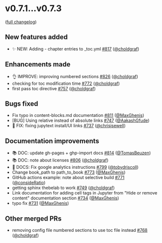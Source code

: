 # v0.7.1...v0.7.3

([full changelog](https://github.com/executablebooks/jupyter-book/compare/v0.7.1...v0.7.3))

## New features added

- ✨ NEW: Adding - chapter entries to _toc.yml [#817](https://github.com/executablebooks/jupyter-book/pull/817) ([@choldgraf](https://github.com/choldgraf))

## Enhancements made

- 👌 IMPROVE: improving numbered sections [#826](https://github.com/executablebooks/jupyter-book/pull/826) ([@choldgraf](https://github.com/choldgraf))
- checking for toc modification time [#772](https://github.com/executablebooks/jupyter-book/pull/772) ([@choldgraf](https://github.com/choldgraf))
- first pass toc directive [#757](https://github.com/executablebooks/jupyter-book/pull/757) ([@choldgraf](https://github.com/choldgraf))

## Bugs fixed

- Fix typo in content-blocks.md documentation [#811](https://github.com/executablebooks/jupyter-book/pull/811) ([@MaxGhenis](https://github.com/MaxGhenis))
- [BUG] Using relative instead of absolute links [#747](https://github.com/executablebooks/jupyter-book/pull/747) ([@AakashGfude](https://github.com/AakashGfude))
- 🐛 FIX: fixing jupytext install/UI links [#737](https://github.com/executablebooks/jupyter-book/pull/737) ([@chrisjsewell](https://github.com/chrisjsewell))

## Documentation improvements

- 📚 DOC: update gh-pages + ghp-import docs [#814](https://github.com/executablebooks/jupyter-book/pull/814) ([@TomasBeuzen](https://github.com/TomasBeuzen))
- 📚 DOC: note about licenses [#806](https://github.com/executablebooks/jupyter-book/pull/806) ([@choldgraf](https://github.com/choldgraf))
- 📖 DOCS: Fix google analytics instructions [#799](https://github.com/executablebooks/jupyter-book/pull/799) ([@tobydriscoll](https://github.com/tobydriscoll))
- Change book_path to path_to_book [#773](https://github.com/executablebooks/jupyter-book/pull/773) ([@MaxGhenis](https://github.com/MaxGhenis))
- GitHub actions example: note about selective build [#771](https://github.com/executablebooks/jupyter-book/pull/771) ([@consideRatio](https://github.com/consideRatio))
- getting sphinx thebelab to work [#749](https://github.com/executablebooks/jupyter-book/pull/749) ([@choldgraf](https://github.com/choldgraf))
- Link documentation for adding cell tags in Jupyter from "Hide or remove content" documentation section [#734](https://github.com/executablebooks/jupyter-book/pull/734) ([@MaxGhenis](https://github.com/MaxGhenis))
- typo fix [#731](https://github.com/executablebooks/jupyter-book/pull/731) ([@MaxGhenis](https://github.com/MaxGhenis))

## Other merged PRs

- removing config file numbered sections to use toc file instead [#768](https://github.com/executablebooks/jupyter-book/pull/768) ([@choldgraf](https://github.com/choldgraf))

